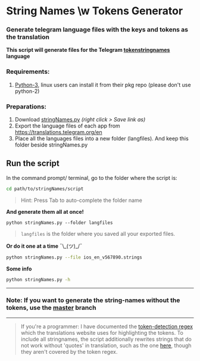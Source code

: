 
# String Names \w Tokens Generator
### Generate telegram language files with the keys and tokens as the translation

**This script will generate files for the Telegram [tokenstringnames](translations.telegram.org/tokenstringnames) language**

### Requirements:
1. [Python-3](https://www.python.org/downloads), linux users can install it from their pkg repo (please don't use python-2)

### Preparations:
1. Download [stringNames.py](https://github.com/rondevous/stringnames/raw/master/stringNames.py)
_(right click > Save link as)_
2. Export the language files of each app from https://translations.telegram.org/en
3. Place all the languages files into a new folder (langfiles). And keep this folder beside stringNames.py

## Run the script
In the command prompt/ terminal, go to the folder where the script is:
```bash
cd path/to/stringNames/script
```
> Hint: Press Tab to auto-complete the folder name

**And generate them all at once!**
```
python stringNames.py --folder langfiles
```
> `langfiles` is the folder where you saved all your exported files.

**Or do it one at a time** ¯\\\_(ツ)\_/¯
```bash
python stringNames.py --file ios_en_v567890.strings
```

**Some info**
```bash
python stringNames.py -h
```
---
### **Note:** If you want to generate the string-names without the tokens, use the [master](https://github.com/rondevous/stringnames/tree/master) branch
---
> If you're a programmer: I have documented the [token-detection regex](https://github.com/rondevous/stringnames/blob/addTokens/How-to-detect-tokens.md) which the translations website uses for highlighting the tokens. To include all stringnames, the script additionally rewrites strings that do not work without 'quotes' in translation, such as the one [here](https://translations.telegram.org/en/android/groups_and_channels/StartShortTodayAt), though they aren't covered by the token regex.